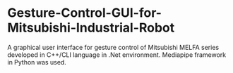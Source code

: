 # Gesture-Control-GUI-for-Mitsubishi-Industrial-Robot
A graphical user interface for gesture control of Mitsubishi MELFA series developed in C++/CLI language in .Net environment. Mediapipe framework in Python was used.
